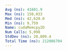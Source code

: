 ```yaml
---
Avg (ns): 41601.9
Max (ns): 150,033
Med (ns): 42,620.0
Min (ns): 9,759
Name: cudaMemcpy2D
Num Calls: 5,098
StdDev (ns): 20,809.4
Total Time (ns): 212086704
---
```

